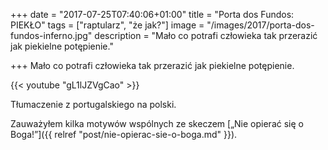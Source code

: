 +++
date = "2017-07-25T07:40:06+01:00"
title = "Porta dos Fundos: PIEKŁO"
tags = ["raptularz", "że jak?"]
image = "/images/2017/porta-dos-fundos-inferno.jpg"
description = "Mało co potrafi człowieka tak przerazić jak piekielne potępienie."

+++
Mało co potrafi człowieka tak przerazić jak piekielne potępienie.

<!--more-->

{{< youtube "gL1lJZVgCao" >}}

Tłumaczenie z portugalskiego na polski.

Zauważyłem kilka motywów wspólnych ze skeczem [„Nie opierać się o Boga!”]({{
    relref "post/nie-opierac-sie-o-boga.md" }}).
